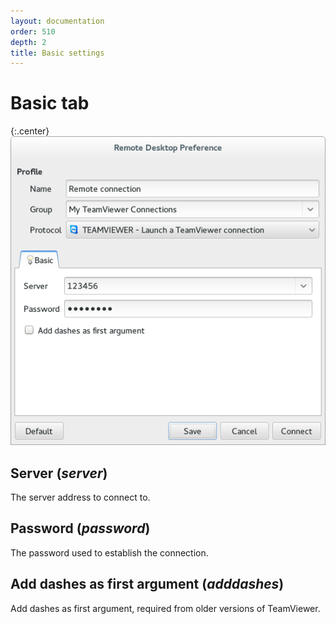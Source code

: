 ```yaml
---
layout: documentation
order: 510
depth: 2
title: Basic settings
---
```

# Basic tab

{:.center}
![Basic tab](/resources/remmina-plugin-teamviewer/archive/latest/english/general.png)

## **Server** (*server*)

The server address to connect to.

## **Password** (*password*)

The password used to establish the connection.

## **Add dashes as first argument** (*adddashes*)

Add dashes as first argument, required from older versions of TeamViewer.
